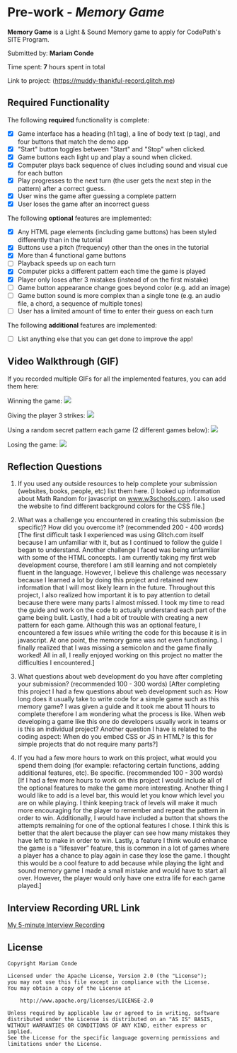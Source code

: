 # Pre-work - *Memory Game*

**Memory Game** is a Light & Sound Memory game to apply for CodePath's SITE Program. 

Submitted by: **Mariam Conde**

Time spent: **7** hours spent in total

Link to project: (https://muddy-thankful-record.glitch.me)

## Required Functionality

The following **required** functionality is complete:

* [x] Game interface has a heading (h1 tag), a line of body text (p tag), and four buttons that match the demo app
* [x] "Start" button toggles between "Start" and "Stop" when clicked. 
* [x] Game buttons each light up and play a sound when clicked. 
* [x] Computer plays back sequence of clues including sound and visual cue for each button
* [x] Play progresses to the next turn (the user gets the next step in the pattern) after a correct guess. 
* [x] User wins the game after guessing a complete pattern
* [x] User loses the game after an incorrect guess

The following **optional** features are implemented:

* [x] Any HTML page elements (including game buttons) has been styled differently than in the tutorial
* [x] Buttons use a pitch (frequency) other than the ones in the tutorial
* [x] More than 4 functional game buttons
* [ ] Playback speeds up on each turn
* [x] Computer picks a different pattern each time the game is played
* [x] Player only loses after 3 mistakes (instead of on the first mistake)
* [ ] Game button appearance change goes beyond color (e.g. add an image)
* [ ] Game button sound is more complex than a single tone (e.g. an audio file, a chord, a sequence of multiple tones)
* [ ] User has a limited amount of time to enter their guess on each turn

The following **additional** features are implemented:

- [ ] List anything else that you can get done to improve the app!

## Video Walkthrough (GIF)

If you recorded multiple GIFs for all the implemented features, you can add them here:

Winning the game:
![](https://i.imgur.com/EVIEptP.gif)

Giving the player 3 strikes:
![](https://i.imgur.com/5nd9w4o.gif)

Using a random secret pattern each game (2 different games below):
![](https://i.imgur.com/6fA0yz8.gif)

Losing the game:
![](https://i.imgur.com/h9EI51C.gif)


## Reflection Questions
1. If you used any outside resources to help complete your submission (websites, books, people, etc) list them here. 
[I looked up information about Math Random for javascript on www.w3schools.com. I also used the website to find different background colors for the CSS file.]

2. What was a challenge you encountered in creating this submission (be specific)? How did you overcome it? (recommended 200 - 400 words) 
[The first difficult task I experienced was using Glitch.com itself because I am unfamiliar with it, but as I continued to follow the guide I began to understand. Another challenge I faced was being unfamiliar with some of the HTML concepts. I am currently taking my first web development course, therefore I am still learning and not completely fluent in the language. However, I believe this challenge was necessary because I learned a lot by doing this project and retained new information that I will most likely learn in the future. Throughout this project, I also realized how important it is to pay attention to detail because there were many parts I almost missed. I took my time to read the guide and work on the code to actually understand each part of the game being bulit. Lastly, I had a bit of trouble with creating a new pattern for each game. Although this was an optional feature, I encountered a few issues while writing the code for this because it is in javascript. At one point, the memory game was not even functioning. I finally realized that I was missing a semicolon and the game finally worked! All in all, I really enjoyed working on this project no matter the difficulties I encountered.]

3. What questions about web development do you have after completing your submission? (recommended 100 - 300 words) 
[After completing this project I had a few questions about web development such as: How long does it usually take to write code for a simple game such as this memory game? I was given a guide and it took me about 11 hours to complete therefore I am wondering what the process is like. When web developing a game like this one do developers usually work in teams or is this an individual project? Another question I have is related to the coding aspect: When do you embed CSS or JS in HTML? Is this for simple projects that do not require many parts?]

4. If you had a few more hours to work on this project, what would you spend them doing (for example: refactoring certain functions, adding additional features, etc). Be specific. (recommended 100 - 300 words) 
[If I had a few more hours to work on this project I would include all of the optional features to make the game more interesting. Another thing I would like to add is a level bar, this would let you know which level you are on while playing. I think keeping track of levels will make it much more encouraging for the player to remember and repeat the pattern in order to win. Additionally, I would have included a button that shows the attempts remaining for one of the optional features I chose. I think this is better that the alert because the player can see how many mistakes they have left to make in order to win. Lastly, a feature I think would enhance the game is a “lifesaver” feature, this is common in a lot of games where a player has a chance to play again in case they lose the game. I thought this would be a cool feature to add because while playing the light and sound memory game I made a small mistake and would have to start all over. However, the player would only have one extra life for each game played.]

## Interview Recording URL Link

[My 5-minute Interview Recording](https://www.loom.com/share/71bc5178483a45168c64c8ff2d7043b4)


## License

    Copyright Mariam Conde

    Licensed under the Apache License, Version 2.0 (the "License");
    you may not use this file except in compliance with the License.
    You may obtain a copy of the License at

        http://www.apache.org/licenses/LICENSE-2.0

    Unless required by applicable law or agreed to in writing, software
    distributed under the License is distributed on an "AS IS" BASIS,
    WITHOUT WARRANTIES OR CONDITIONS OF ANY KIND, either express or implied.
    See the License for the specific language governing permissions and
    limitations under the License.